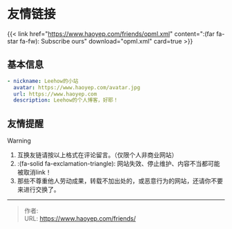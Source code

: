 # 友情链接


<!-- markdownlint-disable-next-line no-bare-urls -->
{{< link href="https://www.haoyep.com/friends/opml.xml" content=":(far fa-star fa-fw): Subscribe ours" download="opml.xml" card=true >}}

## 基本信息

```yaml
- nickname: Leehow的小站
  avatar: https://www.haoyep.com/avatar.jpg
  url: https://www.haoyep.com
  description: Leehow的个人博客，好耶！
```

## 友情提醒

> [!WARNING]
> 1. 互换友链请按以上格式在评论留言。（仅限个人非商业网站）
> 2. :(fa-solid fa-exclamation-triangle): 网站失效、停止维护、内容不当都可能被取消link！
> 3. 那些不尊重他人劳动成果，转载不加出处的，或恶意行为的网站，还请你不要来进行交换了。


---

> 作者: <no value>  
> URL: https://www.haoyep.com/friends/  

